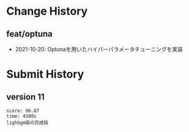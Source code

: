 
# Change History
## feat/optuna
- 2021-10-20: Optunaを用いたハイパーパラメータチューニングを実装


# Submit History

## version 11
    score: 96.87
    time: 4380s
    lighbgm版の完成版

